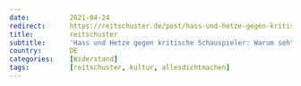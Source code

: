 ```yaml
---
date:          2021-04-24
redirect:      https://reitschuster.de/post/hass-und-hetze-gegen-kritische-schauspieler-warum-seht-ihr-seit-gestern-so-alt-aus/
title:         reitschuster
subtitle:      'Hass und Hetze gegen kritische Schauspieler: Warum seht ihr seit gestern so alt aus?'
country:       DE
categories:    [Widerstand]
tags:          [reitschuster, kultur, allesdichtmachen]
---
```

